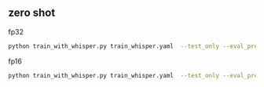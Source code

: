 
## zero shot
fp32
```bash
python train_with_whisper.py train_whisper.yaml  --test_only --eval_precision=fp32
```

fp16
```bash
python train_with_whisper.py train_whisper.yaml  --test_only --eval_precision=fp32
```